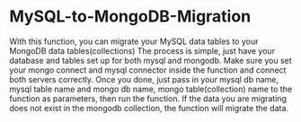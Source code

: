 # MySQL-to-MongoDB-Migration
With this function, you can migrate your MySQL data tables to your MongoDB data tables(collections)
The process is simple, just have your database and tables set up for both mysql and mongodb. Make sure you set your mongo connect and mysql connector inside the function and connect both servers correctly.
Once you done, just pass in your mysql db name, mysql table name and mongo db name, mongo table(collection) name to the function as parameters, then run the function.
If the data you are migrating does not exist in the mongodb collection, the function will migrate the data.
